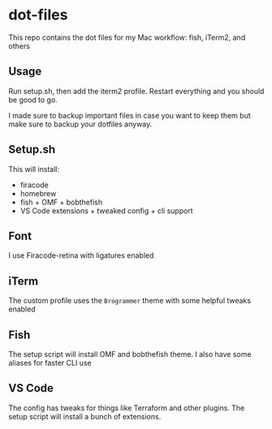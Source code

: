 # dot-files

This repo contains the dot files for my Mac workflow: fish, iTerm2, and others

## Usage
Run setup.sh, then add the iterm2 profile. Restart everything and you should be good to go. 

I made sure to backup important files in case you want to keep them but make sure to backup your dotfiles anyway.

## Setup.sh
This will install:
* firacode
* homebrew
* fish + OMF + bobthefish
* VS Code extensions + tweaked config + cli support

## Font
I use Firacode-retina with ligatures enabled

## iTerm
The custom profile uses the `Brogrammer` theme with some helpful tweaks enabled

## Fish
The setup script will install OMF and bobthefish theme. I also have some aliases for faster CLI use

## VS Code
The config has tweaks for things like Terraform and other plugins. The setup script will install a bunch of extensions.